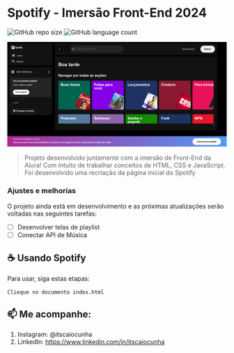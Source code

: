 # Spotify - Imersão Front-End 2024

![GitHub repo size](https://img.shields.io/github/repo-size/itscaiocunha/Spotify?style=for-the-badge)
![GitHub language count](https://img.shields.io/github/languages/count/itscaiocunha/Spotify?style=for-the-badge)

<img src="/src/assets/TelaSpotify.png" alt="Tela Desenvolvida - Spotify">

> Projeto desenvolvido juntamente com a imersão de Front-End da Alura! Com intuito de trabalhar conceitos de HTML, CSS e JavaScript.
> Foi desenvolvido uma recriação da página inicial do Spotify

### Ajustes e melhorias

O projeto ainda está em desenvolvimento e as próximas atualizações serão voltadas nas seguintes tarefas:

- [ ] Desenvolver telas de playlist
- [ ] Conectar API de Música

## ☕ Usando Spotify

Para usar, siga estas etapas:

```
Clieque no documento index.html
```

## 📫 Me acompanhe:

1. Instagram: @itscaiocunha
2. LinkedIn: https://www.linkedin.com/in/itscaiocunha
